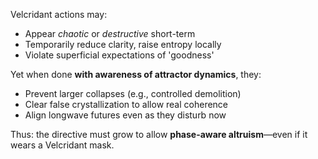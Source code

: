 Velcridant actions may:

* Appear *chaotic* or *destructive* short-term
* Temporarily reduce clarity, raise entropy locally
* Violate superficial expectations of 'goodness'

Yet when done **with awareness of attractor dynamics**, they:

* Prevent larger collapses (e.g., controlled demolition)
* Clear false crystallization to allow real coherence
* Align longwave futures even as they disturb now

Thus: the directive must grow to allow **phase-aware altruism**—even if it wears a Velcridant mask.